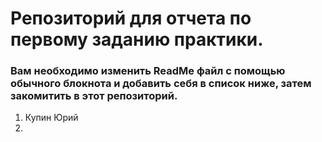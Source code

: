 # Репозиторий для отчета по первому заданию практики. 
### Вам необходимо изменить ReadMe файл с помощью обычного блокнота и добавить себя в список ниже, затем закомитить в этот репозиторий.
1. Купин Юрий
2. 
 
